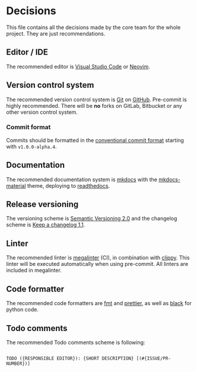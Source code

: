 # Decisions

This file contains all the decisions made by the core team for the whole project. They are just recommendations.

## Editor / IDE

The recommended editor is [Visual Studio Code](https://code.visualstudio.com) or [Neovim](https://neovim.org).

## Version control system

The recommended version control system is [Git](https://git-scm.org) on [GitHub](https://github.com). Pre-commit is highly recommended. There will be **no** forks on GitLab, Bitbucket or any other version control system.

### Commit format

Commits should be formatted in the [conventional commit format](https://www.conventionalcommits.org/en/v1.0.0/) starting with `v1.0.0-alpha.4`.

## Documentation

The recommended documentation system is [mkdocs](https://mkdocs.org) with the [mkdocs-material](https://squidfunk.github.io/mkdocs-material) theme, deploying to [readthedocs](https://readthedocs.com).

## Release versioning

The versioning scheme is [Semantic Versioning 2.0](https://semver.org) and the changelog scheme is [Keep a changelog 1.1](https://keepachangelog.com).

## Linter

The recommended linter is [megalinter](https://megalinter.io/latest/) (CI), in combination with [clippy](https://github.com/rust-lang/rust-clippy). This linter will be executed automatically when using pre-commit. All linters are included in megalinter.

## Code formatter

The recommended code formatters are [fmt](https://doc.rust-lang.org/std/fmt/) and [prettier](https://prettier.io/), as well as [black](https://github.com/psf/black) for python code.

## Todo comments

The recommended Todo comments scheme is following:

```text

TODO ({RESPONSIBLE EDITOR}): {SHORT DESCRIPTION} [(#{ISSUE/PR-NUMBER})]

```
